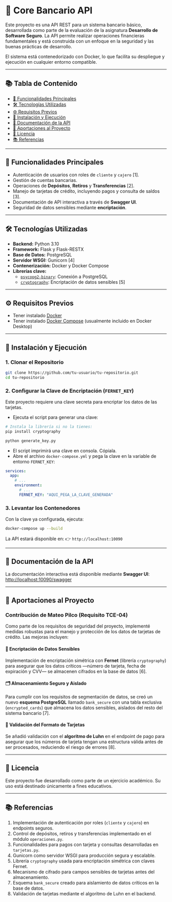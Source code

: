 # 🏦 Core Bancario API

Este proyecto es una API REST para un sistema bancario básico, desarrollada como parte de la evaluación de la asignatura **Desarrollo de Software Seguro**. La API permite realizar operaciones financieras fundamentales y está construida con un enfoque en la seguridad y las buenas prácticas de desarrollo.

El sistema está contenedorizado con Docker, lo que facilita su despliegue y ejecución en cualquier entorno compatible.

---

## 📚 Tabla de Contenido

- [🚀 Funcionalidades Principales](#-funcionalidades-principales)
- [🛠 Tecnologías Utilizadas](#-tecnologías-utilizadas)
- [⚙️ Requisitos Previos](#️-requisitos-previos)
- [🧪 Instalación y Ejecución](#-instalación-y-ejecución)
- [📑 Documentación de la API](#-documentación-de-la-api)
- [👤 Aportaciones al Proyecto](#-aportaciones-al-proyecto)
- [📎 Licencia](#-licencia)
- [📚 Referencias](#-referencias)

---

## 🚀 Funcionalidades Principales

- Autenticación de usuarios con roles de `cliente` y `cajero` [1].
- Gestión de cuentas bancarias.
- Operaciones de **Depósitos**, **Retiros** y **Transferencias** [2].
- Manejo de tarjetas de crédito, incluyendo pagos y consulta de saldos [3].
- Documentación de API interactiva a través de **Swagger UI**.
- Seguridad de datos sensibles mediante **encriptación**.

---

## 🛠 Tecnologías Utilizadas

- **Backend:** Python 3.10  
- **Framework:** Flask y Flask-RESTX  
- **Base de Datos:** PostgreSQL  
- **Servidor WSGI:** Gunicorn [4]  
- **Contenerización:** Docker y Docker Compose  
- **Librerías clave:**
  - [`psycopg2-binary`](https://pypi.org/project/psycopg2-binary/): Conexión a PostgreSQL  
  - [`cryptography`](https://pypi.org/project/cryptography/): Encriptación de datos sensibles [5]  

---

## ⚙️ Requisitos Previos

- Tener instalado [Docker](https://www.docker.com/get-started)
- Tener instalado [Docker Compose](https://docs.docker.com/compose/install/) (usualmente incluido en Docker Desktop)

---

## 🧪 Instalación y Ejecución

### 1. Clonar el Repositorio

```bash
git clone https://github.com/tu-usuario/tu-repositorio.git
cd tu-repositorio
````

### 2. Configurar la Clave de Encriptación (`FERNET_KEY`)

Este proyecto requiere una clave secreta para encriptar los datos de las tarjetas.

* Ejecuta el script para generar una clave:

```bash
# Instala la librería si no la tienes:
pip install cryptography

python generate_key.py
```

* El script imprimirá una clave en consola. Cópiala.
* Abre el archivo `docker-compose.yml` y pega la clave en la variable de entorno `FERNET_KEY`:

```yaml
services:
  app:
    # ...
    environment:
      # ...
      FERNET_KEY: "AQUI_PEGA_LA_CLAVE_GENERADA"
```

### 3. Levantar los Contenedores

Con la clave ya configurada, ejecuta:

```bash
docker-compose up --build
```

La API estará disponible en:
👉 `http://localhost:10090`

---

## 📑 Documentación de la API

La documentación interactiva está disponible mediante **Swagger UI**:
[http://localhost:10090/swagger](http://localhost:10090/swagger)

---

## 👤 Aportaciones al Proyecto

### Contribución de Mateo Pilco (Requisito TCE-04)

Como parte de los requisitos de seguridad del proyecto, implementé medidas robustas para el manejo y protección de los datos de tarjetas de crédito. Las mejoras incluyen:

#### 🔐 Encriptación de Datos Sensibles

Implementación de encriptación simétrica con **Fernet** (librería `cryptography`) para asegurar que los datos críticos —número de tarjeta, fecha de expiración y CVV— se almacenen cifrados en la base de datos \[6].

#### 🗂 Almacenamiento Seguro y Aislado

Para cumplir con los requisitos de segmentación de datos, se creó un nuevo **esquema PostgreSQL** llamado `bank_secure` con una tabla exclusiva (`encrypted_cards`) que almacena los datos sensibles, aislados del resto del sistema bancario \[7].

#### 🧮 Validación del Formato de Tarjetas

Se añadió validación con el **algoritmo de Luhn** en el endpoint de pago para asegurar que los números de tarjeta tengan una estructura válida antes de ser procesados, reduciendo el riesgo de errores \[8].

---

## 📎 Licencia

Este proyecto fue desarrollado como parte de un ejercicio académico. Su uso está destinado únicamente a fines educativos.

---

## 📚 Referencias

1. Implementación de autenticación por roles (`cliente` y `cajero`) en endpoints seguros.
2. Control de depósitos, retiros y transferencias implementado en el módulo `operaciones.py`.
3. Funcionalidades para pagos con tarjeta y consultas desarrolladas en `tarjetas.py`.
4. Gunicorn como servidor WSGI para producción segura y escalable.
5. Librería `cryptography` usada para encriptación simétrica con claves Fernet.
6. Mecanismo de cifrado para campos sensibles de tarjetas antes del almacenamiento.
7. Esquema `bank_secure` creado para aislamiento de datos críticos en la base de datos.
8. Validación de tarjetas mediante el algoritmo de Luhn en el backend.
